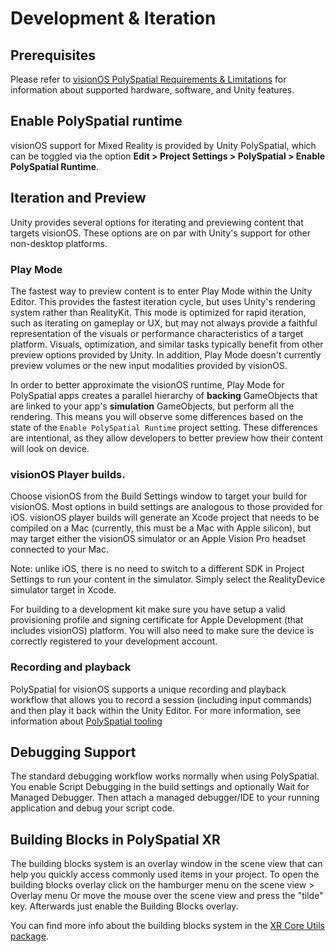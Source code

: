 # Development & Iteration

## Prerequisites
Please refer to [visionOS PolySpatial Requirements & Limitations](Requirements.md) for information about supported hardware, software, and Unity features.

<!-- TODO: ## Package Setup Instructions -->

## Enable PolySpatial runtime
visionOS support for Mixed Reality is provided by Unity PolySpatial, which can be toggled via the option **Edit &gt; Project Settings &gt; PolySpatial &gt; Enable PolySpatial Runtime**.

## Iteration and Preview
Unity provides several options for iterating and previewing content that targets visionOS. These options are on par with Unity's support for other non-desktop platforms.

### Play Mode
The fastest way to preview content is to enter Play Mode within the Unity Editor. This provides the fastest iteration cycle, but uses Unity's rendering system rather than RealityKit. This mode is optimized for rapid iteration, such as iterating on gameplay or UX, but may not always provide a faithful representation of the visuals or performance characteristics of a target platform. Visuals, optimization, and similar tasks typically benefit from other preview options provided by Unity. In addition, Play Mode doesn't currently preview volumes or the new input modalities provided by visionOS.

In order to better approximate the visionOS runtime, Play Mode for PolySpatial apps creates a parallel hierarchy of **backing** GameObjects  that are linked to your app's **simulation** GameObjects, but perform all the rendering. This means you will observe some differences based on the state of the `Enable PolySpatial Runtime` project setting. These differences are intentional, as they allow developers to better preview how their content will look on device.

### visionOS Player builds. 
Choose visionOS from the Build Settings window to target your build for visionOS. Most options in build settings are analogous to those provided for iOS. visionOS player builds will generate an Xcode project that needs to be compiled on a Mac (currently, this must be a Mac with Apple silicon), but may target either the visionOS simulator or an Apple Vision Pro headset connected to your Mac. 

Note: unlike iOS, there is no need to switch to a different SDK in Project Settings to run your content in the simulator.  Simply select the RealityDevice simulator target in Xcode.

For building to a development kit make sure you have setup a valid provisioning profile and signing certificate for Apple Development (that includes visionOS) platform. You will also need to make sure the device is correctly registered to your development account.

### Recording and playback
PolySpatial for visionOS supports a unique recording and playback workflow that allows you to record a session (including input commands) and then play it back within the Unity Editor. For more information, see information about [PolySpatial tooling](Tooling.md)

## Debugging Support
The standard debugging workflow works normally when using PolySpatial. You enable Script Debugging in the build settings and optionally Wait for Managed Debugger. Then attach a managed debugger/IDE to your running application and debug your script code.

## Building Blocks in PolySpatial XR
The building blocks system is an overlay window in the scene view that can help you quickly access commonly used items in your project. To open the building blocks overlay click on the hamburger menu on the scene view &gt; Overlay menu Or move the mouse over the scene view and press the "tilde" key. Afterwards just enable the Building Blocks overlay.

You can find more info about the building blocks system in the [XR Core Utils package](https://docs.unity3d.com/Packages/com.unity.xr.core-utils@latest).

